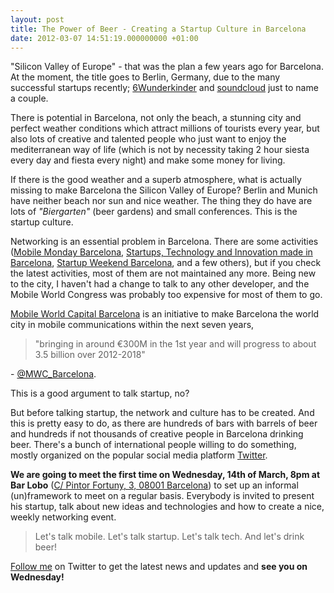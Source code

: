 ```yaml
---
layout: post
title: The Power of Beer - Creating a Startup Culture in Barcelona
date: 2012-03-07 14:51:19.000000000 +01:00
---
```

"Silicon Valley of Europe" - that was the plan a few years ago for Barcelona. At the moment, the title goes to Berlin, Germany, due to the many successful startups recently; <a title="6wunderkinder" href="http://www.6wunderkinder.com/">6Wunderkinder</a> and <a title="sound cloud" href="http://soundcloud.com/">soundcloud</a> just to name a couple.

There is potential in Barcelona, not only the beach, a stunning city and perfect weather conditions which attract millions of tourists every year, but also lots of creative and talented people who just want to enjoy the mediterranean way of life (which is not by necessity taking 2 hour siesta every day and fiesta every night) and make some money for living.

If there is the good weather and a superb atmosphere, what is actually missing to make Barcelona the Silicon Valley of Europe? Berlin and Munich have neither beach nor sun and nice weather. The thing they do have are lots of <em>"Biergarten"</em> (beer gardens) and small conferences. This is the startup culture.

Networking is an essential problem in Barcelona. There are some activities (<a title="Mobile Monday Barcelona" href="http://mobilemondaybarcelona.com/">Mobile Monday Barcelona</a>, <a title="Startups, Technology and Innovation made in Barcelona" href="http://startup.cat/">Startups, Technology and Innovation made in Barcelona</a>, <a title="Startup Weekend Barcelona" href="http://barcelona.startupweekend.org/">Startup Weekend Barcelona</a>, and a few others), but if you check the latest activities, most of them are not maintained any more. Being new to the city, I haven't had a change to talk to any other developer, and the Mobile World Congress was probably too expensive for most of them to go.

<a title="MWC" href="http://mobileworldcapital.com/">Mobile World Capital Barcelona</a> is an initiative to make Barcelona the world city in mobile communications within the next seven years,
<blockquote>"bringing in around €300M in the 1st year and will progress to about 3.5 billion over 2012-2018"</blockquote>
- <a title="@MWC_Barcelona" href="https://twitter.com/mwc_barcelona/status/177023940131160065">@MWC_Barcelona</a>.

This is a good argument to talk startup, no?

But before talking startup, the network and culture has to be created. And this is pretty easy to do, as there are hundreds of bars with barrels of beer and hundreds if not thousands of creative people in Barcelona drinking beer. There's a bunch of international people willing to do something, mostly organized on the popular social media platform <a title="Twitter" href="http://twitter.com">Twitter</a>.

<strong>We are going to meet the first time on Wednesday, 14th of March, 8pm at Bar Lobo</strong> (<a href="http://maps.google.com/maps/place?cid=11693780548758199174&amp;q=bar+lobo&amp;hl=es&amp;ved=0CBQQ-gswAA&amp;sa=X&amp;ei=dV1XT_LiA8LHtAaH7cWGCQ">C/ Pintor Fortuny, 3, 08001 Barcelona</a>) to set up an informal (un)framework to meet on a regular basis. Everybody is invited to present his startup, talk about new ideas and technologies and how to create a nice, weekly networking event.
<blockquote>Let's talk mobile. Let's talk startup. Let's talk tech. And let's drink beer!</blockquote>
<a title="Follow me" href="https://twitter.com/#!/patrickheneise/">Follow me</a> on Twitter to get the latest news and updates and <strong>see you on Wednesday!</strong>
